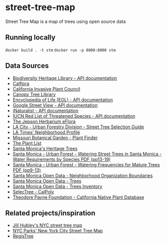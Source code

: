 # street-tree-map

Street Tree Map is a map of trees using open source data

## Running locally
`docker build . -t stm`
`docker run -p 8000:8000 stm`

## Data Sources
* [Biodiversity Heritage Library - API documentation](https://www.biodiversitylibrary.org/api2/docs/docs.html)
* [Calflora](http://www.calflora.org/)
* [California Invasive Plant Council](http://www.cal-ipc.org/plants/inventory/)
* [Canopy Tree Library](https://canopy.org/tree-info/canopy-tree-library/)
* [Encyclopedia of Life (EOL) - API documentation](http://eol.org/api)
* [Google Street View - API documentation](https://developers.google.com/maps/documentation/streetview/)
* [iNaturalist - API documentation](https://www.inaturalist.org/pages/api+reference)
* [IUCN Red List of Threatened Species - API documentation](http://apiv3.iucnredlist.org/)
* [The Jepson Herbarium eFlora](http://ucjeps.berkeley.edu/eflora/)
* [LA City - Urban Forestry Division - Street Tree Selection Guide](http://bss.lacity.org/urbanforestry/streettreeselectionguide.htm)
* [LA Times' Neighborhood Profile](http://maps.latimes.com/neighborhoods/neighborhood/santa-monica/)
* [Missouri Botanical Garden - Plant Finder](http://www.missouribotanicalgarden.org/plantfinder/plantfindersearch.aspx)
* [The Plant List](http://www.theplantlist.org/)
* [Santa Monica's Heritage Trees](https://www.smgov.net/Portals/UrbanForest/content.aspx?id=53687092939)
* [Santa Monica - Urban Forest - Watering Street Trees in Santa Monica - Water Requirements by Species PDF (pp13-19)](https://www.smgov.net/uploadedFiles/Portals/UrbanForest/Maintenance/WateringStreetTrees.pdf)
* [Santa Monica - Urban Forest - Watering Frequencies for Mature Trees PDF (pp9-13)](https://www.smgov.net/uploadedFiles/Portals/UrbanForest/FINAL%20Trees%20Watering%20Guidelines.pdf)
* [Santa Monica Open Data - Neighborhood Organization Boundaries](https://data.smgov.net/Public-Assets/Neighborhood-Organization-Boundaries/juzu-tcbz/data)
* [Santa Monica Open Data - Trees](https://data.smgov.net/Public-Assets/Trees/ekya-mi9c)
* [Santa Monica Open Data - Trees Inventory](https://data.smgov.net/Public-Assets/Trees-Inventory/w8ue-6cnd)
* [SelecTree - CalPoly](https://selectree.calpoly.edu/)
* [Theodore Payne Foundation - California Native Plant Database](http://www.theodorepayne.org/mediawiki/index.php?title=California_Native_Plant_Library)


## Related projects/inspiration
* [Jill Hubley's NYC street tree map](https://github.com/jhubley/street-trees)
* [NYC Parks' New York City Street Tree Map](https://tree-map.nycgovparks.org/)
* [RegisTree](http://www.vision.caltech.edu/registree/)
